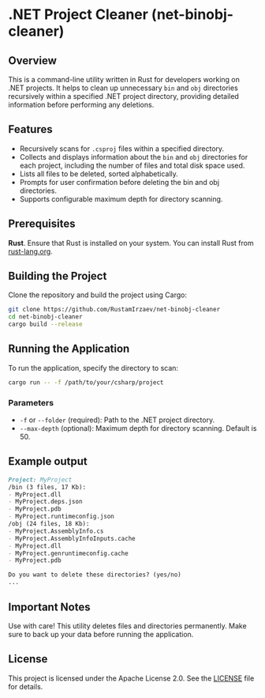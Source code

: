 # .NET Project Cleaner (net-binobj-cleaner)

## Overview

This is a command-line utility written in Rust for developers working on .NET projects. It helps to clean up unnecessary `bin` and `obj` directories recursively within a specified .NET project directory, providing detailed information before performing any deletions.

## Features

- Recursively scans for `.csproj` files within a specified directory.
- Collects and displays information about the `bin` and `obj` directories for each project, including the number of files and total disk space used.
- Lists all files to be deleted, sorted alphabetically.
- Prompts for user confirmation before deleting the bin and obj directories.
- Supports configurable maximum depth for directory scanning.

## Prerequisites

**Rust**. Ensure that Rust is installed on your system. You can install Rust from [rust-lang.org](https://rust-lang.org).

## Building the Project

Clone the repository and build the project using Cargo:

```bash
git clone https://github.com/RustamIrzaev/net-binobj-cleaner
cd net-binobj-cleaner
cargo build --release
```

## Running the Application

To run the application, specify the directory to scan:

```bash
cargo run -- -f /path/to/your/csharp/project
```

### Parameters

- `-f` or `--folder` (required): Path to the .NET project directory.
- `--max-depth` (optional): Maximum depth for directory scanning. Default is 50.

## Example output

```markdown
Project: MyProject
/bin (3 files, 17 Kb):
- MyProject.dll
- MyProject.deps.json
- MyProject.pdb
- MyProject.runtimeconfig.json
/obj (24 files, 18 Kb):
- MyProject.AssemblyInfo.cs
- MyProject.AssemblyInfoInputs.cache
- MyProject.dll
- MyProject.genruntimeconfig.cache
- MyProject.pdb

Do you want to delete these directories? (yes/no)
...
```

## Important Notes

Use with care! This utility deletes files and directories permanently. Make sure to back up your data before running the application.

## License

This project is licensed under the Apache License 2.0. See the [LICENSE](LICENSE.md) file for details.